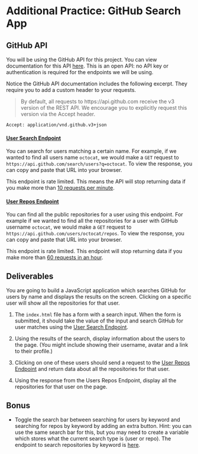 # Additional Practice: GitHub Search App

## GitHub API

You will be using the GitHub API for this project. You can view documentation
for this API [here](https://developer.github.com/v3/). This is an open API: no
API key or authentication is required for the endpoints we will be using.

Notice the GitHub API documentation includes the following excerpt. They require
you to add a custom header to your requests.

<blockquote>
By default, all requests to https://api.github.com receive the v3 version of the REST API. We encourage you to explicitly request this version via the Accept header.
</blockquote>

```text
Accept: application/vnd.github.v3+json
```

#### [User Search Endpoint](https://developer.github.com/v3/search/#search-users)

You can search for users matching a certain name. For example, if we wanted to
find all users name `octocat`, we would make a `GET` request to
`https://api.github.com/search/users?q=octocat`. To view the response, you can
copy and paste that URL into your browser.

This endpoint is rate limited. This means the API will stop returning data if
you make more than
[10 requests per minute](https://developer.github.com/v3/search/#rate-limit).

#### [User Repos Endpoint](https://developer.github.com/v3/repos/#list-user-repositories)

You can find all the public repositories for a user using this endpoint. For
example if we wanted to find all the repositories for a user with GitHub
username `octocat`, we would make a `GET` request to
`https://api.github.com/users/octocat/repos`. To view the response, you can copy
and paste that URL into your browser.

This endpoint is rate limited. This endpoint will stop returning data if you
make more than
[60 requests in an hour](https://developer.github.com/v3/#rate-limiting).

## Deliverables

You are going to build a JavaScript application which searches GitHub for users
by name and displays the results on the screen. Clicking on a specific user will
show all the repositories for that user.

1. The `index.html` file has a form with a search input. When the form is
   submitted, it should take the value of the input and search GitHub for user
   matches using the [User Search Endpoint](#user-search-endpoint).

2. Using the results of the search, display information about the users to the
   page. (You might include showing their username, avatar and a link to their
   profile.)

3. Clicking on one of these users should send a request to the
   [User Repos Endpoint](#user-repos-endpoint) and return data about all the
   repositories for that user.
   
4. Using the response from the Users Repos Endpoint, display all the
   repositories for that user on the page.

## Bonus

- Toggle the search bar between searching for users by keyword and searching for
  repos by keyword by adding an extra button. Hint: you can use the same search
  bar for this, but you may need to create a variable which stores what the
  current search type is (user or repo). The endpoint to search repositories by
  keyword is
  [here](https://developer.github.com/v3/search/#search-repositories).
